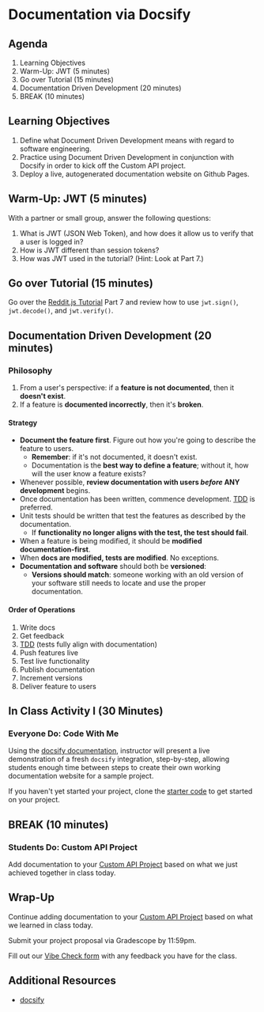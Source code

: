 # Documentation via Docsify

## Agenda

1. Learning Objectives
1. Warm-Up: JWT (5 minutes)
1. Go over Tutorial (15 minutes)
1. Documentation Driven Development (20 minutes)
1. BREAK (10 minutes)

## Learning Objectives

1. Define what Document Driven Development means with regard to software engineering.
2. Practice using Document Driven Development in conjunction with Docsify in order to kick off the Custom API project.
3. Deploy a live, autogenerated documentation website on Github Pages.

## Warm-Up: JWT (5 minutes)

With a partner or small group, answer the following questions:

1. What is JWT (JSON Web Token), and how does it allow us to verify that a user is logged in?
1. How is JWT different than session tokens?
1. How was JWT used in the tutorial? (Hint: Look at Part 7.)

## Go over Tutorial (15 minutes)

Go over the [Reddit.js Tutorial](https://www.makeschool.com/academy/track/reddit-clone-in-node-js) Part 7 and review how to use `jwt.sign()`, `jwt.decode()`, and `jwt.verify()`.

## Documentation Driven Development (20 minutes)

### Philosophy

1. From a user's perspective: if a **feature is not documented**, then it **doesn't exist**.
1. If a feature is **documented incorrectly**, then it's **broken**.

#### Strategy

* **Document the feature first**. Figure out how you're going to describe the feature to users.
  * **Remember**: if it's not documented, it doesn't exist.
  * Documentation is the **best way to define a feature**; without it, how will the user know a feature exists?
* Whenever possible, **review documentation with users _before_ ANY development** begins.
* Once documentation has been written, commence development. [TDD](Lesson09.md) is preferred.
* Unit tests should be written that test the features as described by the documentation.
  * If **functionality no longer aligns with the test, the test should fail**.
* When a feature is being modified, it should be **modified documentation-first**.
* When **docs are modified, tests are modified**. No exceptions.
* **Documentation and software** should both be **versioned**:
  * **Versions should match**: someone working with an old version of your software still needs to locate and use the proper documentation.

#### Order of Operations

1. Write docs
2. Get feedback
3. [TDD](Lessons/Lesson09.md) (tests fully align with documentation)
4. Push features live
5. Test live functionality
6. Publish documentation
7. Increment versions
8. Deliver feature to users

## In Class Activity I (30 Minutes)

### Everyone Do: Code With Me

Using the [docsify documentation](https://docsify.js.org), instructor will present a live demonstration of a fresh `docsify` integration, step-by-step, allowing students enough time between steps to create their own working documentation website for a sample project.

If you haven't yet started your project, clone the [starter code](https://github.com/Make-School-Labs/auth-api-starter) to get started on your project.

## BREAK (10 minutes)

### Students Do: Custom API Project

Add documentation to your [Custom API Project](../Projects/02-Custom-API-Project.md) based on what we just achieved together in class today.

## Wrap-Up

Continue adding documentation to your [Custom API Project](../Projects/02-Custom-API-Project.md) based on what we learned in class today.

Submit your project proposal via Gradescope by 11:59pm.

Fill out our [Vibe Check form](https://make.sc/bew1.3-vibe-check) with any feedback you have for the class.

## Additional Resources

* [docsify](https://docsify.js.org)